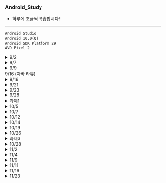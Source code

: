 ### Android_Study
- 하루에 조금씩 복습합시다!
<hr />

```
Android Studio
Android 10.0(Q)
Android SDK Platform 29
AVD Pixel 2
```


<details>
<summary>9/2</summary>

### 안드로이드 개요
- 애플리케이션 프레임워크를 통해서 제공되는 API를 사용함으로써 코드를 재사용하여 효율적이고 빠른 애플리케이션 개발 가능
- 모바일 기기에 최적화된 달빅 또는 아트런타임 제공
- 2D 그래픽 및 삼차원 그래픽을 최적화하여 표현
- 모바일용 데이터베이스인 SQLite를 제공
- 각종 오디오, 비디오 및 이미지 형식을 지원
- 모바일 기기에 내장된 각종 하드웨어(블루투스, 카메라, 나침반, WiFi 등) 지원
- 이클립스 IDE 또는 Andorid Stdudio를 통해서 강력하고 빠른 개발 환경 제공

### 안드로이드 특징
- 안드로이드의 핵심 커널(Kernel) : 리눅스로 구성
- 안드로이드 애플리케이션 개발 언어 : JAVA
- 안드로이드 SDK에서 많은 라이브러리를 포함하고 있어 개발 용이
- 오픈 소스 지향
- 지속적인 업그레이드 지원

- 안드로이드 구조
![안드로이드 구조](https://github.com/DongGeon0908/Android_Study/blob/master/pic/9_2(1).png) 

- 응용프로그램(Applications)
    + 안드로이드 스마트폰엣허 사용할 수 있는 일반적인 응용 프로그램
    + 웹 브라우저, 달력, 구글맵, 연락처, 게임 등 사용자 입장에서 가장 많이 사용
    + JAVA로 제작

- 응용 프로그램 프레임워크(Application Framework)
    + 안드로이드 API가 존재하는 곳
    + 안드로이드폰 하드웨어에 접근할 때 API를 통해서만 가능

- 안드로이드 런타임(Anrdroid Runtime)
    + JAVA 코어 라이브러리와 달빅 가상 머신 또는 아트 런타임으로 구성

- 라이브러리(Libraries)
    + 안드로이드에서 사용되는 여러 시스템 라이브러리는 시스템 접근 때문에 JAVA가 아닌 C로 작성
    + 성능이 뛰어나며 세밀한 조작 가능함

- 리눅스 커널(Linux Kernel)
    + 하드웨어의 운영과 관련된 저수준의 관리 기능
    + 메모리 관리, 디바이스 드라이버, 보안 등

![안드로이드 개발환경](https://github.com/DongGeon0908/Android_Study/blob/master/pic/9_2(2).png)
![안드로이드 개발환경](https://github.com/DongGeon0908/Android_Study/blob/master/pic/9_2(3).png)

</details>

<details>
<summary>9/7</summary>

- 안드로이드 개발 과정

![개발 과정](https://github.com/DongGeon0908/Android_Study/blob/master/pic/9_7(2).png)
<hr />

1. [Hello World](https://github.com/DongGeon0908/Android_Study/tree/master/HelloWorld)
![실행사진](https://github.com/DongGeon0908/Android_Study/blob/master/pic/9_7(1).png)
<hr />

2. [Button Base](https://github.com/DongGeon0908/Android_Study/tree/master/basebase)
![실행사진](https://github.com/DongGeon0908/Android_Study/blob/master/pic/9_7(3).png)
<hr />

</details>
<details>
<summary>9/9</summary>

- 안드로이드 어플리케이션 개발 완료

![개발 완료](https://github.com/DongGeon0908/Android_Study/blob/master/pic/9_9(1).png)
![개발 완료](https://github.com/DongGeon0908/Android_Study/blob/master/pic/9_9(2).png)
<hr />

1. [FourButton](https://github.com/DongGeon0908/Android_Study/tree/master/basebase)
![실행 사진](https://github.com/DongGeon0908/Android_Study/blob/master/pic/9_9(3).png)

- 버튼 1
    + `naver.com` 연결
- 버튼 2
    + `911` 전화
- 버튼 3
    + `갤러리` 열기
- 버튼 4
    + 종료
<hr />

### res 폴더
- 앱 개발에 사용되는 이미지, 레이아웃, 문자열 등이 들어가는 폴더
    + `drawable` : 이미지 파일 저장
    + `layout` : 액티비티(화면)을 구성하는 xm1 파일을 넣으면 됨
    + `values` : 문자열을 저장하는 string.xml 등이 들어 있음
    + `menu` : 메뉴 xml 파일이 저장되어 있음
 - `res(generated)`
    + `Android Studio 3.5` 부터 제공
    + 내부적으로 사용
<hr />

### manifests 폴더
- `AndroidManifest.xml` 파일이 들어 있음
- 앱의 여러 가지 정보를 담고 있음
<hr />

### Gradle Scripts 폴더
- `build.gradle (Module: app)` : 빌드 스크립트 핵심 파일
- `local.properties` : 컴파일되는 SDK의 경로가 들어 있음
- `gradle.properties` : JVM 관련 메모리가 설정되어 있음
<hr />
</details>

<summary>9/16 (자바 라뷰)</summary>

<details>
<summary>9/16</summary>

- View 클래스
![View](https://github.com/DongGeon0908/Android_Study/blob/master/pic/9_14(1).png)
![View](https://github.com/DongGeon0908/Android_Study/blob/master/pic/9_14(2).png)


- Button 클래스
![View](https://github.com/DongGeon0908/Android_Study/blob/master/pic/9_14(3).png)
![View](https://github.com/DongGeon0908/Android_Study/blob/master/pic/9_14(4).png)

- id 속성
    + 모든 위젯의 아이디를 나타냄
    + JAVA 코드에서 위젯에 접근할 떄 id 속성에 지정한 아이디 사용
    + id 속성은 위젯에 아이디를 새로 부여하는 개념이므로 `@+id/` 형싯으로 지정

- `match_parent`
    + 자신의 부모(대게는 레이아웃)에 폭이나 높이를 맞춤

- `wrap_content`
    + 자신의 폭이나 높이를 자신 안의 글자가 들어갈 정도로만 설정

- `background`
    + 위젯의 색상을 주로 #RRGGBB 값으로 지정

- `padding`
    + 위젯의 경계선으로부터 위젯 안의 요소가 떨어지도록 설정

- `layout_margin`
    + 위젯과 위젯 사이에 여유를 둘때 사용

- `visibility`
    + 위젯을 보일 것인지 여부를 결정
    + defualt는 `visible`
    + `invisible`과 `gone`은 보이지 않는 상태

- `enabled`
    + 위젯의 동작 여부
    + `true`와 `false`로 지정

- `clickable`
    + 클릭이나 터치가 가능하도록 함
    + `true`와 `false`로 지정

- `rotation`
    + 위젯을 회전시켜서 출력
    + 값은 각도로 지정

- 텍스트 뷰 속성
![View](https://github.com/DongGeon0908/Android_Study/blob/master/pic/9_14(5).png)
![View](https://github.com/DongGeon0908/Android_Study/blob/master/pic/9_14(6).png)

1. [간단한 실습](https://github.com/DongGeon0908/Android_Study/tree/master/Chapter4)
![실행 사진](https://github.com/DongGeon0908/Android_Study/blob/master/pic/9_14(7).png)

</details>
<details>
<summary>9/21</summary>

1. [간단한 계산기](https://github.com/DongGeon0908/Android_Study/tree/master/calculater)
![실행 사진](https://github.com/DongGeon0908/Android_Study/blob/master/pic/9_21(1).png)
<hr />

- 체크박스
    + 체크할 때마다 상태가 체크, 언체크로 변경
    + 여러 개의 체크박스가 있어도 서로 독립적으로 동작
![실행 사진](https://github.com/DongGeon0908/Android_Study/blob/master/pic/9_21(2).png)

- 스위치와 토글버튼
    + 체크박스와 모양만 다를뿐 용도는 거의 동일

- 라디오버튼
    + 여러 개 중 하나만 선택해야 하는 경우에 사용

- 라디오그룹
    + 라디오버튼만 여러 개 나열하면 클릭하는 것마다 모두 중복 선택이 되므로 라디오그룹과 함께 사용해야 함

- 이미지뷰(Image View)
    + 그림을 출력하는 위젯으로 그림이 필요하거나 화면을 화려하게 구성할 때 사용
    + 이미지뷰에 보여줄 그림 파일은 프로젝트의 `res - drawable`에 있어야 함
    + `@drawable/그림 id`
![실행 사진](https://github.com/DongGeon0908/Android_Study/blob/master/pic/9_21(3).png)
<hr />

2. [간단한 이미지 변환](https://github.com/DongGeon0908/Android_Study/tree/master/MyPet)
![실행 사진](https://github.com/DongGeon0908/Android_Study/blob/master/pic/9_21(4).png)

<hr />

</details>
<details>
<summary>9/23</summary>

- 레이아웃
    + ViewGroup 클래스로부터 상속받음
![실행 사진](https://github.com/DongGeon0908/Android_Study/blob/master/pic/9_23(1).png)    
![실행 사진](https://github.com/DongGeon0908/Android_Study/blob/master/pic/9_23(2).png)    
![실행 사진](https://github.com/DongGeon0908/Android_Study/blob/master/pic/9_23(3).png)    
![실행 사진](https://github.com/DongGeon0908/Android_Study/blob/master/pic/9_23(4).png)    

1. [실습파일](https://github.com/DongGeon0908/Android_Study/tree/master/layout)
- ![LinearLayout-vertical](https://github.com/DongGeon0908/Android_Study/blob/master/pic/9_23(5).png)

- ![LinearLayout-horizontal](https://github.com/DongGeon0908/Android_Study/blob/master/pic/9_23(6).png)

- ![LinearLayout-gravity](https://github.com/DongGeon0908/Android_Study/blob/master/pic/9_23(7).png)
    + `gravity` 속성은 레이아웃 안의 위젯을 어디에 배치할 것인지 결정

- ![layout-gravity](https://github.com/DongGeon0908/Android_Study/blob/master/pic/9_23(8).png)

- ![baselineAligned](https://github.com/DongGeon0908/Android_Study/blob/master/pic/9_23(9).png)

- 중복 리니어 레이아웃
    + 리니어레이아웃 안에 리니어레이아웃 생성하는 방식
- `layout_weight`  
    + 리니어레이아웃을 여러 개 사용할 경우 각 레이아웃의 크기를 지정할 때 사용
    + 주로 전체 화면에 대한 비율(%)로 지정

- ![LinearLayout](https://github.com/DongGeon0908/Android_Study/blob/master/pic/9_23(10).png)

- `LinearLayout - .xml파일로 설정`
```
<?xml version="1.0" encoding="utf-8"?>
<LinearLayout xmlns:android="http://schemas.android.com/apk/res/android"
    xmlns:app="http://schemas.android.com/apk/res-auto"
    xmlns:tools="http://schemas.android.com/tools"
    android:layout_width="match_parent"
    android:layout_height="match_parent"
    android:orientation="vertical"
    android:gravity="right"
    tools:context=".MainActivity">


    <LinearLayout
        android:layout_width="match_parent"
        android:layout_height="match_parent"
        android:layout_weight="1"
        android:orientation="horizontal">

        <LinearLayout
            android:layout_width="match_parent"
            android:layout_height="match_parent"
            android:layout_weight="1"
            android:background="#ff0000"
            android:orientation="vertical">
        </LinearLayout>


        <LinearLayout
            android:layout_width="match_parent"
            android:layout_height="match_parent"
            android:layout_weight="1"
            android:background="#00ff00"
            android:orientation="vertical">


        <LinearLayout
            android:layout_width="match_parent"
            android:layout_height="match_parent"
            android:layout_weight="1"
            android:background="#ffff00"
            android:orientation="vertical">
        </LinearLayout>

        <LinearLayout
            android:layout_width="match_parent"
            android:layout_height="match_parent"
            android:layout_weight="1"
            android:background="#000000"
            android:orientation="vertical">
        </LinearLayout>
        </LinearLayout>
        </LinearLayout>

        <LinearLayout
            android:layout_width="match_parent"
            android:layout_height="match_parent"
            android:layout_weight="1"
            android:background="#0000ff"
            android:orientation="vertical">
        </LinearLayout>
</LinearLayout>
```

- `.xml`파일 없이 JAVA파일로 Layout 구현
- ![LinearLayout](https://github.com/DongGeon0908/Android_Study/blob/master/pic/9_23(11).png)

```
package kr.ac.hs.layout;

import androidx.appcompat.app.AppCompatActivity;

import android.graphics.Color;
import android.os.Bundle;
import android.widget.LinearLayout;

public class MainActivity extends AppCompatActivity {

    @Override
    protected void onCreate(Bundle savedInstanceState) {
        super.onCreate(savedInstanceState);

        LinearLayout.LayoutParams params = new LinearLayout.LayoutParams(
                LinearLayout.LayoutParams.MATCH_PARENT, LinearLayout.LayoutParams.MATCH_PARENT);

        LinearLayout baseLayout = new LinearLayout(this);
        baseLayout.setOrientation(LinearLayout.VERTICAL);
        baseLayout.setBackgroundColor(Color.rgb(0,255,0));
        setContentView(baseLayout, params);
        
    }
}
```
<hr />
</details>
<details>
<summary>9/28</summary>

- 랠러티브레이아웃
1. [간단한 계산기](https://github.com/DongGeon0908/Android_Study/tree/master/layout2)
- ![랠러티브레이아웃](https://github.com/DongGeon0908/Android_Study/blob/master/pic/9_28(1).png)
- ![랠러티브레이아웃](https://github.com/DongGeon0908/Android_Study/blob/master/pic/9_28(2).png)
```
<?xml version="1.0" encoding="utf-8"?>
<RelativeLayout xmlns:android="http://schemas.android.com/apk/res/android"
    xmlns:app="http://schemas.android.com/apk/res-auto"
    xmlns:tools="http://schemas.android.com/tools"
    android:layout_width="match_parent"
    android:layout_height="match_parent"
    tools:context=".MainActivity">

    <Button
        android:layout_width="wrap_content"
        android:layout_height="wrap_content"
        android:layout_alignParentTop="true"
        android:layout_centerHorizontal="true"
        android:text="위" />

    <Button
        android:layout_width="wrap_content"
        android:layout_height="wrap_content"
        android:layout_alignParentLeft="true"
        android:layout_centerVertical="true"
        android:text="왼쪽" />

    <Button
        android:layout_width="wrap_content"
        android:layout_height="wrap_content"
        android:layout_alignParentRight="true"
        android:layout_centerVertical="true"
        android:text="오른쪽" />

    <Button
        android:layout_width="wrap_content"
        android:layout_height="wrap_content"
        android:layout_alignParentBottom="true"
        android:layout_centerHorizontal="true"
        android:text="아래" />

    <Button
        android:layout_width="wrap_content"
        android:layout_height="wrap_content"
        android:layout_centerInParent="true"
        android:text="중앙" />


</RelativeLayout>
```


- 상대 위치에 배정
- ![랠러티브레이아웃](https://github.com/DongGeon0908/Android_Study/blob/master/pic/9_28(3).png)
- ![랠러티브레이아웃](https://github.com/DongGeon0908/Android_Study/blob/master/pic/9_28(4).png)
```
<?xml version="1.0" encoding="utf-8"?>
<RelativeLayout xmlns:android="http://schemas.android.com/apk/res/android"
    xmlns:app="http://schemas.android.com/apk/res-auto"
    xmlns:tools="http://schemas.android.com/tools"
    android:layout_width="match_parent"
    android:layout_height="match_parent"
    tools:context=".MainActivity">

    <Button
        android:id="@+id/baseBtn"
        android:layout_width="150dp"
        android:layout_height="150dp"
        android:layout_centerInParent="true"
        android:layout_centerVertical="true"
        android:text="기준위젯" />

    <Button
        android:layout_width="wrap_content"
        android:layout_height="wrap_content"
        android:layout_alignBaseline="@+id/baseBtn"
        android:layout_toLeftOf="@+id/baseBtn"
        android:text="2번" />

    <Button
        android:layout_width="wrap_content"
        android:layout_height="wrap_content"
        android:layout_above="@+id/baseBtn"
        android:text="3번" />


</RelativeLayout>
```
<hr />

- ![랠러티브레이아웃](https://github.com/DongGeon0908/Android_Study/blob/master/pic/9_28(5).png)
```
<?xml version="1.0" encoding="utf-8"?>
<RelativeLayout xmlns:android="http://schemas.android.com/apk/res/android"
    xmlns:app="http://schemas.android.com/apk/res-auto"
    xmlns:tools="http://schemas.android.com/tools"
    android:layout_width="match_parent"
    android:layout_height="match_parent"
    tools:context=".MainActivity">

    <TextView
        android:id="@+id/textView1"
        android:layout_width="wrap_content"
        android:layout_height="wrap_content"
        android:layout_alignParentLeft="true"
        android:text="전화번호"
        android:textSize="25sp" />

    <EditText
        android:id="@+id/editText1"
        android:layout_width="match_parent"
        android:layout_height="wrap_content"
        android:layout_toRightOf="@+id/textView1"
        android:hint="000-0000-0000" />

    <Button
        android:id="@+id/btnCancel"
        android:layout_width="wrap_content"
        android:layout_height="wrap_content"
        android:layout_alignParentRight="true"
        android:layout_below="@+id/editText1"
        android:text="취소" />

    <Button
        android:id="@+id/btnOK"
        android:layout_width="wrap_content"
        android:layout_height="wrap_content"
        android:layout_alignBaseline="@+id/btnCancel"
        android:layout_toLeftOf="@+id/btnCancel"
        android:text="입력" />


</RelativeLayout>
```
<hr />

- 테이블레이아웃
![테이블레이아웃](https://github.com/DongGeon0908/Android_Study/blob/master/pic/9_28(6).png)
![테이블레이아웃](https://github.com/DongGeon0908/Android_Study/blob/master/pic/9_28(7).png)
[테이블레이아웃](https://github.com/DongGeon0908/Android_Study/blob/master/pic/9_28(8).png)
```
<?xml version="1.0" encoding="utf-8"?>
<TableLayout xmlns:android="http://schemas.android.com/apk/res/android"
    xmlns:app="http://schemas.android.com/apk/res-auto"
    xmlns:tools="http://schemas.android.com/tools"
    android:layout_width="match_parent"
    android:layout_height="match_parent"
    tools:context=".MainActivity">

    <TableRow>
        <Button
            android:layout_width="60dp"
            android:text="1"
            />
        <Button
            android:layout_width="60dp"
            android:text="2"
            />
        <Button
            android:layout_width="60dp"
            android:text="3"
            />
        <Button
            android:layout_width="60dp"
            android:text="4"
            />
        <Button
            android:layout_width="60dp"
            android:text="5"
            />

    </TableRow>


</TableLayout>
```
<hr />

- 그리드 레이아웃
![그리드레이아웃](https://github.com/DongGeon0908/Android_Study/blob/master/pic/9_28(9).png)
![그리드레이아웃](https://github.com/DongGeon0908/Android_Study/blob/master/pic/9_28(10).png)

- 프레임 레이아웃
![프레임레이아웃](https://github.com/DongGeon0908/Android_Study/blob/master/pic/9_28(11).png)

1. [계산기 예제](https://github.com/DongGeon0908/Android_Study/tree/master/calc)
![실행화면](https://github.com/DongGeon0908/Android_Study/blob/master/pic/9_28(12).png)

</details>
<details>
<summary>과제1</summary>

[이미지 변환](https://github.com/DongGeon0908/Android_Study/tree/master/project1)
![실행화면](https://github.com/DongGeon0908/Android_Study/blob/master/pic/project(1).png)

</details>
<details>
<summary>10/5</summary>

- 프로젝트 파일 구조
    + `manifests, java, res, Gradle Scripts`의 주요 모듈로 구성
    + 각 모듈의 파일들은 프로젝트를 만들 때 액티비티 유형에 따라 일부 다름
![실행화면](https://github.com/DongGeon0908/Android_Study/blob/master/pic/10_5(1).png)
![실행화면](https://github.com/DongGeon0908/Android_Study/blob/master/pic/10_5(2).png)
![실행화면](https://github.com/DongGeon0908/Android_Study/blob/master/pic/10_5(3).png)
<hr />

- 프로젝트 파일 간 연관성과 앱의 실행 원리
![실행화면](https://github.com/DongGeon0908/Android_Study/blob/master/pic/10_5(4).png)
![실행화면](https://github.com/DongGeon0908/Android_Study/blob/master/pic/10_5(5).png)
![실행화면](https://github.com/DongGeon0908/Android_Study/blob/master/pic/10_5(6).png)
![실행화면](https://github.com/DongGeon0908/Android_Study/blob/master/pic/10_5(7).png)
![실행화면](https://github.com/DongGeon0908/Android_Study/blob/master/pic/10_5(8).png)
<hr />

- 애플리케이션의 기초 개념
![실행화면](https://github.com/DongGeon0908/Android_Study/blob/master/pic/10_5(9).png)

- 애플리케이션은 컴포넌트로 이뤄짐
    + 액티비티(activity)
        * 사용자 인터페이스 화면을 가지는 하나의 작업
        * 액티비티들이 모여서 애플리케이션이 됨
    + 서비스(service)
        * 백그라운드에서 실행되는 컴포넌트로서 오랫동안 실행되는 작업이나 원격 프로세스를 위한 작업
    + 방송 수신자(broadcast resceiver)
        * 방송을 받고 반응하는 컴포넌트
    + 컨텐트 제공자(content provider)
        * 데이터를 관리하고 다른 애플리케이션에게 제공하는 컴포넌트

- 안드로이드에서는 다른 컴포넌트의 데이터를 사용할 수 있음

- 인텐트
    + 애플리케이션의 의도를 적어서 안드로이드에 전달하면 안드로이드가 가장 적절한 컴포넌트를 찾아서 활성화하고 실행

![실행화면](https://github.com/DongGeon0908/Android_Study/blob/master/pic/10_5(10).png)

- 안드로이드 애플리케이션의 실행 시작
    + 액티비티별로 실행
    + onCreate() 메소드가 가장 먼저 실행
![실행화면](https://github.com/DongGeon0908/Android_Study/blob/master/pic/10_5(11).png)

- 코드와 리소르를 분리하는 이유
    + 안드로이드가 탑재된 장치들이 다양해지면서 언어나 화면 크기에 따라서, 리소르를 다르게 하는것이 필요

</details>
<details>
<summary>10/7</summary>

- 컨스트레인트 레이아웃
![실행화면](https://github.com/DongGeon0908/Android_Study/blob/master/pic/10_7(1).png)
![실행화면](https://github.com/DongGeon0908/Android_Study/blob/master/pic/10_7(2).png)
![실행화면](https://github.com/DongGeon0908/Android_Study/blob/master/pic/10_7(3).png)
![실행화면](https://github.com/DongGeon0908/Android_Study/blob/master/pic/10_7(4).png)
![실행화면](https://github.com/DongGeon0908/Android_Study/blob/master/pic/10_7(5).png)
![실행화면](https://github.com/DongGeon0908/Android_Study/blob/master/pic/10_7(6).png)

- 입력 위젯
    + 사용자의 입력을 받을 수 있는 위젯
    + 안드로이드에서 다양한 입력 위젯 제공

- 이벤트 처리
    + `onClick'을 통해 이벤트 처리 가능
    + `public'만 가능
    + `View`를 메소드의 인수로 사용
![실행화면](https://github.com/DongGeon0908/Android_Study/blob/master/pic/10_7(7).png)
![실행화면](https://github.com/DongGeon0908/Android_Study/blob/master/pic/10_7(8).png)

- 폴링과 이벤트 구동 방식
    + 안드로이드는 이벤트 구동 방식 지원

- 안드로이드에서의 이벤트 처리 방법
    + XML 파일에 이벤트 처리 메소드를 등록
    + 이벤트 처리 객체를 생성하여 컴포넌트 등록
    + 뷰 클래스의 이벤트 처리 메서드를 재정의

- 이벤트 리스너
    + 리벤트를 처리하는 객체를 생성하여 위젯에 등록
    + 이벤트를 처리하는 객체를 이벤트를 처리하는 메소를 가지고 있어야 함
    + 이벤트를 처리하는 메소드들이 정의된 인터페이스를 의미
![실행화면](https://github.com/DongGeon0908/Android_Study/blob/master/pic/10_7(9).png)
![실행화면](https://github.com/DongGeon0908/Android_Study/blob/master/pic/10_7(10).png)

- 무명 클래스
    + 클래스 몸체는 정의되지만 이름이 없는 클래스
    + 클래스를 정의하면서 동시에 객체를 생성
![실행화면](https://github.com/DongGeon0908/Android_Study/blob/master/pic/10_7(11).png)

- 리스너 객체를 생성하는 방법
    + 내부 클래스
        * 리스너 클래스를 내부 클래스로 정의
        * 내부 클래스는 클래스 안에 정의
        * 자신이 속해있는 클래스의 멤버들에 자유롭게 접근 가능
        ![실행화면](https://github.com/DongGeon0908/Android_Study/blob/master/pic/10_7(12).png)
    ![실행화면](https://github.com/DongGeon0908/Android_Study/blob/master/pic/10_7(14).png)
    + 무명 클래스
        * 한번만 사용되는 클래스인 경우, 이름을 붙일 필요 없이 무명 클래스로 정의
        * 코드의 양을 줄일 수 있지만, 표기법이 난해함
    ![실행화면](https://github.com/DongGeon0908/Android_Study/blob/master/pic/10_7(15).png)
    + 액티비티 클래스
        * OnClickListener 인터페이스를 액태비티 클래스에 구현
        * 어떤 클래스에도 인터페이스는 구현할 수 있음
    ![실행화면](https://github.com/DongGeon0908/Android_Study/blob/master/pic/10_7(16).png)

</details>
<details>
<summary>10/12</summary>

- 기본 위젯
    + `TextView, Button, EdiitText`
    + `CompoundButton, CheckBox`
    + `RadioButton, Switch, ToggleButton`
    + `ImageView, ImageGroup`
<hr />

- 고급 위젯
    + API 사용해 앱 기능을 빠르게 개발/추가

- 날짜/시간 관련 위젯
![실행화면](https://github.com/DongGeon0908/Android_Study/blob/master/pic/10_12(1).png)


- 아날로그 시계
```
public class AnalogClock extends View

java.lang.Object > android.view.View > android widget AnalogClock
```

- 디지털 시계
```
public class DigitalClock extends TextView
```


![실행화면](https://github.com/DongGeon0908/Android_Study/blob/master/pic/10_12(2).png)
![실행화면](https://github.com/DongGeon0908/Android_Study/blob/master/pic/10_12(3).png)
![실행화면](https://github.com/DongGeon0908/Android_Study/blob/master/pic/10_12(4).png)
![실행화면](https://github.com/DongGeon0908/Android_Study/blob/master/pic/10_12(5).png)
![실행화면](https://github.com/DongGeon0908/Android_Study/blob/master/pic/10_12(6).png)
![실행화면](https://github.com/DongGeon0908/Android_Study/blob/master/pic/10_12(7).png)
![실행화면](https://github.com/DongGeon0908/Android_Study/blob/master/pic/10_12(8).png)
![실행화면](https://github.com/DongGeon0908/Android_Study/blob/master/pic/10_12(9).png)
![실행화면](https://github.com/DongGeon0908/Android_Study/blob/master/pic/10_12(10).png)


- 시계 및 달력 예제
[Button Base](https://github.com/DongGeon0908/Android_Study/tree/master/widgetTime)
![실행화면](https://github.com/DongGeon0908/Android_Study/blob/master/pic/10_12(11).png)

</details>
<details>
<summary>10/14</summary>

- 고급 위젯
- 뷰 컨테이너
![실행화면](https://github.com/DongGeon0908/Android_Study/blob/master/pic/10_14(1).png)
- 자동완성텍스트뷰 -> 하나의 단어만 입력 가능
- 멀티자동완성텍스트뷰 -> 다수의 단어 입력 가능
![실행화면](https://github.com/DongGeon0908/Android_Study/blob/master/pic/10_14(2).png)

[자동완성](https://github.com/DongGeon0908/Android_Study/tree/master/MyApplication4)
![실행화면](https://github.com/DongGeon0908/Android_Study/blob/master/pic/10_14(3).png)

![실행화면](https://github.com/DongGeon0908/Android_Study/blob/master/pic/10_14(4).png)
![실행화면](https://github.com/DongGeon0908/Android_Study/blob/master/pic/10_14(5).png)

![실행화면](https://github.com/DongGeon0908/Android_Study/blob/master/pic/10_14(6).png)
![실행화면](https://github.com/DongGeon0908/Android_Study/blob/master/pic/10_14(7).png)
![실행화면](https://github.com/DongGeon0908/Android_Study/blob/master/pic/10_14(8).png)

![실행화면](https://github.com/DongGeon0908/Android_Study/blob/master/pic/10_14(9).png)
![실행화면](https://github.com/DongGeon0908/Android_Study/blob/master/pic/10_14(10).png)
![실행화면](https://github.com/DongGeon0908/Android_Study/blob/master/pic/10_14(11).png)

![실행화면](https://github.com/DongGeon0908/Android_Study/blob/master/pic/10_14(12).png)
![실행화면](https://github.com/DongGeon0908/Android_Study/blob/master/pic/10_14(13).png)
![실행화면](https://github.com/DongGeon0908/Android_Study/blob/master/pic/10_14(14).png)
![실행화면](https://github.com/DongGeon0908/Android_Study/blob/master/pic/10_14(15).png)

![실행화면](https://github.com/DongGeon0908/Android_Study/blob/master/pic/10_14(16).png)
![실행화면](https://github.com/DongGeon0908/Android_Study/blob/master/pic/10_14(17).png)

[텝호스트](https://github.com/DongGeon0908/Android_Study/tree/master/TabHostEx)
![실행화면](https://github.com/DongGeon0908/Android_Study/blob/master/pic/10_14(18).png)
![실행화면](https://github.com/DongGeon0908/Android_Study/blob/master/pic/10_14(19).png)
![실행화면](https://github.com/DongGeon0908/Android_Study/blob/master/pic/10_14(20).png)

![실행화면](https://github.com/DongGeon0908/Android_Study/blob/master/pic/10_14(21).png)
![실행화면](https://github.com/DongGeon0908/Android_Study/blob/master/pic/10_14(22).png)
![실행화면](https://github.com/DongGeon0908/Android_Study/blob/master/pic/10_14(23).png)

[액션바](https://github.com/DongGeon0908/Android_Study/blob/master/pic/10_14(24).png)
[텝호스트](https://github.com/DongGeon0908/Android_Study/tree/master/ActionBarEx)
![실행화면](https://github.com/DongGeon0908/Android_Study/blob/master/pic/10_14(25).png)

![실행화면](https://github.com/DongGeon0908/Android_Study/blob/master/pic/10_14(26).png)
![실행화면](https://github.com/DongGeon0908/Android_Study/blob/master/pic/10_14(27).png)
![실행화면](https://github.com/DongGeon0908/Android_Study/blob/master/pic/10_14(28).png)

</details>
<details>
<summary>10/19</summary>

![실행화면](https://github.com/DongGeon0908/Android_Study/blob/master/pic/10_19(1).png)
![실행화면](https://github.com/DongGeon0908/Android_Study/blob/master/pic/10_19(2).png)
![실행화면](https://github.com/DongGeon0908/Android_Study/blob/master/pic/10_19(3).png)
![실행화면](https://github.com/DongGeon0908/Android_Study/blob/master/pic/10_19(4).png)


[텝호스트](https://github.com/DongGeon0908/Android_Study/tree/master/ex3)
![실행화면](https://github.com/DongGeon0908/Android_Study/blob/master/pic/10_19(5).png)
![실행화면](https://github.com/DongGeon0908/Android_Study/blob/master/pic/10_19(6).png)

</details>
<details>
<summary>10/26</summary>

- JAVA 코드만 이용한 옵션 메뉴
![실행화면](https://github.com/DongGeon0908/Android_Study/blob/master/pic/10_26(1).png)

[텝호스트](https://github.com/DongGeon0908/Android_Study/tree/master/MyApplication1026)
[JAVA코드로 옵션](https://github.com/DongGeon0908/Android_Study/blob/master/pic/10_26(2).png)

![실행화면](https://github.com/DongGeon0908/Android_Study/blob/master/pic/10_26(3).png)
![실행화면](https://github.com/DongGeon0908/Android_Study/blob/master/pic/10_26(4).png)
![실행화면](https://github.com/DongGeon0908/Android_Study/blob/master/pic/10_26(5).png)
![실행화면](https://github.com/DongGeon0908/Android_Study/blob/master/pic/10_26(6).png)

- 컨텍스트 메뉴
![실행화면](https://github.com/DongGeon0908/Android_Study/blob/master/pic/10_26(7).png)
![실행화면](https://github.com/DongGeon0908/Android_Study/blob/master/pic/10_26(8).png)

- 실습예제
![실행화면](https://github.com/DongGeon0908/Android_Study/blob/master/pic/10_26(9).png)

- 토스트
![실행화면](https://github.com/DongGeon0908/Android_Study/blob/master/pic/10_26(10).png)
![실행화면](https://github.com/DongGeon0908/Android_Study/blob/master/pic/10_26(11).png)

- 토스트 예제
![실행화면](https://github.com/DongGeon0908/Android_Study/blob/master/pic/10_26(12).png)
![실행화면](https://github.com/DongGeon0908/Android_Study/blob/master/pic/10_26(13).png)

- 대화 상자
![실행화면](https://github.com/DongGeon0908/Android_Study/blob/master/pic/10_26(14).png)
![실행화면](https://github.com/DongGeon0908/Android_Study/blob/master/pic/10_26(15).png)
![실행화면](https://github.com/DongGeon0908/Android_Study/blob/master/pic/10_26(16).png)
![실행화면](https://github.com/DongGeon0908/Android_Study/blob/master/pic/10_26(17).png)
![실행화면](https://github.com/DongGeon0908/Android_Study/blob/master/pic/10_26(18).png)
![실행화면](https://github.com/DongGeon0908/Android_Study/blob/master/pic/10_26(19).png)

</details>
<details>
<summary>과제3</summary>

![과제3](https://github.com/DongGeon0908/Android_Study/blob/master/pic/project(3).png)
[과제3](https://github.com/DongGeon0908/Android_Study/tree/master/project3)

</details>
<details>
<summary>10/28</summary>

### 파일 처리

- `내장 메모리를 이용`
![실행화면](https://github.com/DongGeon0908/Android_Study/blob/master/pic/10_28(1).png)
![실행화면](https://github.com/DongGeon0908/Android_Study/blob/master/pic/10_28(2).png)
![실행화면](https://github.com/DongGeon0908/Android_Study/blob/master/pic/10_28(4).png)
![실행화면](https://github.com/DongGeon0908/Android_Study/blob/master/pic/10_28(5).png)

[내장메모리파일처리](https://github.com/DongGeon0908/Android_Study/tree/master/10281)
![실행화면](https://github.com/DongGeon0908/Android_Study/blob/master/pic/10_28(3).png)


[일기장](https://github.com/DongGeon0908/Android_Study/tree/master/Project8_1)
![실행화면](https://github.com/DongGeon0908/Android_Study/blob/master/pic/10_28(6).png)


- `res` 폴더를 이용
![실행화면](https://github.com/DongGeon0908/Android_Study/blob/master/pic/10_28(7).png)
![실행화면](https://github.com/DongGeon0908/Android_Study/blob/master/pic/10_28(8).png)
![실행화면](https://github.com/DongGeon0908/Android_Study/blob/master/pic/10_28(9).png)

- `sd` 카드를 이용
![실행화면](https://github.com/DongGeon0908/Android_Study/blob/master/pic/10_28(10).png)
![실행화면](https://github.com/DongGeon0908/Android_Study/blob/master/pic/10_28(11).png)
![실행화면](https://github.com/DongGeon0908/Android_Study/blob/master/pic/10_28(12).png)
![실행화면](https://github.com/DongGeon0908/Android_Study/blob/master/pic/10_28(13).png)
![실행화면](https://github.com/DongGeon0908/Android_Study/blob/master/pic/10_28(14).png)
![실행화면](https://github.com/DongGeon0908/Android_Study/blob/master/pic/10_28(15).png)
![실행화면](https://github.com/DongGeon0908/Android_Study/blob/master/pic/10_28(16).png)
![실행화면](https://github.com/DongGeon0908/Android_Study/blob/master/pic/10_28(17).png)

- 특정 폴더의 하위 폴더 및 파일 목록
![실행화면](https://github.com/DongGeon0908/Android_Study/blob/master/pic/10_28(18).png)
![실행화면](https://github.com/DongGeon0908/Android_Study/blob/master/pic/10_28(19).png)

</details>
<details>
<summary>11/2</summary>

- 특정 폴더의 하위 폴더 및 파일 목록
![실행화면](https://github.com/DongGeon0908/Android_Study/blob/master/pic/11_2(1).png)

- 그래픽과 이미지

- 캔버스와 페인트 기본
![실행화면](https://github.com/DongGeon0908/Android_Study/blob/master/pic/11_2(2).png)
![실행화면](https://github.com/DongGeon0908/Android_Study/blob/master/pic/11_2(3).png)
![실행화면](https://github.com/DongGeon0908/Android_Study/blob/master/pic/11_2(4).png)
![실행화면](https://github.com/DongGeon0908/Android_Study/blob/master/pic/11_2(5).png)
![실행화면](https://github.com/DongGeon0908/Android_Study/blob/master/pic/11_2(6).png)
![실행화면](https://github.com/DongGeon0908/Android_Study/blob/master/pic/11_2(7).png)
png)

- 그래픽_터치 이벤트
![실행화면](https://github.com/DongGeon0908/Android_Study/blob/master/pic/11_2(8).png)
![실행화면](https://github.com/DongGeon0908/Android_Study/blob/master/pic/11_2(9).png)
![실행화면](https://github.com/DongGeon0908/Android_Study/blob/master/pic/11_2(10).png)
![실행화면](https://github.com/DongGeon0908/Android_Study/blob/master/pic/11_2(11).png)
![실행화면](https://github.com/DongGeon0908/Android_Study/blob/master/pic/11_2(12).png)
![실행화면](https://github.com/DongGeon0908/Android_Study/blob/master/pic/11_2(13).png)

- 이미지_비트맵
![실행화면](https://github.com/DongGeon0908/Android_Study/blob/master/pic/11_2(14).png)
![실행화면](https://github.com/DongGeon0908/Android_Study/blob/master/pic/11_2(15).png)
![실행화면](https://github.com/DongGeon0908/Android_Study/blob/master/pic/11_2(16).png)

- 이미지의 기하학적 변형
![실행화면](https://github.com/DongGeon0908/Android_Study/blob/master/pic/11_2(17).png)
![실행화면](https://github.com/DongGeon0908/Android_Study/blob/master/pic/11_2(18).png)

- 이미지의 블러링
![실행화면](https://github.com/DongGeon0908/Android_Study/blob/master/pic/11_2(19).png)
![실행화면](https://github.com/DongGeon0908/Android_Study/blob/master/pic/11_2(20).png)

- 이미지의 엠보싱
![실행화면](https://github.com/DongGeon0908/Android_Study/blob/master/pic/11_2(21).png)
![실행화면](https://github.com/DongGeon0908/Android_Study/blob/master/pic/11_2(22).png)

- 이미지의 컬러
![실행화면](https://github.com/DongGeon0908/Android_Study/blob/master/pic/11_2(23).png)
![실행화면](https://github.com/DongGeon0908/Android_Study/blob/master/pic/11_2(24).png)

</details>
<details>
<summary>11/4</summary>

[그래픽 실습](https://github.com/DongGeon0908/Android_Study/tree/master/1141)
![실행화면](https://github.com/DongGeon0908/Android_Study/blob/master/pic/11_4(1).png)

[그래픽 실습](https://github.com/DongGeon0908/Android_Study/tree/master/1142)
![실행화면](https://github.com/DongGeon0908/Android_Study/blob/master/pic/11_4(2).png)

[간단한 그림판](https://github.com/DongGeon0908/Android_Study/tree/master/1143)
![실행화면](https://github.com/DongGeon0908/Android_Study/blob/master/pic/11_4(3).png)

[간단한 포토샵](https://github.com/DongGeon0908/Android_Study/tree/master/Project9_2)
![실행화면](https://github.com/DongGeon0908/Android_Study/blob/master/pic/11_4(4).png)

</details>
<details>
<summary>11/9</summary>

- 액티비티의 개념
- 인텐트의 개념
- 액티비티 생명주기

![교재](https://github.com/DongGeon0908/Android_Study/blob/master/pic/11_9(1).png)

- 액티비티는 화면에 보임
- 서비스는 화면에 보이지 않을 수 있음

![교재](https://github.com/DongGeon0908/Android_Study/blob/master/pic/11_9(2).png)

![교재](https://github.com/DongGeon0908/Android_Study/blob/master/pic/11_9(3).png)
<hr />

- 하나의 APP이 여러개의 액티비트로 구성됨

- 실습

![교재](https://github.com/DongGeon0908/Android_Study/blob/master/pic/11_9(4).png)

![교재](https://github.com/DongGeon0908/Android_Study/blob/master/pic/11_9(5).png)

![교재](https://github.com/DongGeon0908/Android_Study/blob/master/pic/11_9(6).png)

![교재](https://github.com/DongGeon0908/Android_Study/blob/master/pic/11_9(7).png)

![교재](https://github.com/DongGeon0908/Android_Study/blob/master/pic/11_9(8).png)

![교재](https://github.com/DongGeon0908/Android_Study/blob/master/pic/11_9(9).png)

![교재](https://github.com/DongGeon0908/Android_Study/blob/master/pic/11_9(10).png)

![교재](https://github.com/DongGeon0908/Android_Study/blob/master/pic/11_9(11).png)

![교재](https://github.com/DongGeon0908/Android_Study/blob/master/pic/11_9(12).png)
<hr />

- 액티비티 3개 만들기

![교재](https://github.com/DongGeon0908/Android_Study/blob/master/pic/11_9(13).png)

![교재](https://github.com/DongGeon0908/Android_Study/blob/master/pic/11_9(14).png)

![교재](https://github.com/DongGeon0908/Android_Study/blob/master/pic/11_9(15).png)

![교재](https://github.com/DongGeon0908/Android_Study/blob/master/pic/11_9(16).png)

![교재](https://github.com/DongGeon0908/Android_Study/blob/master/pic/11_9(17).png)
<hr />

- 인텐트

![교재](https://github.com/DongGeon0908/Android_Study/blob/master/pic/11_9(18).png)

![교재](https://github.com/DongGeon0908/Android_Study/blob/master/pic/11_9(19).png)

![교재](https://github.com/DongGeon0908/Android_Study/blob/master/pic/11_9(20).png)

![교재](https://github.com/DongGeon0908/Android_Study/blob/master/pic/11_9(21).png)
<hr />

- 명화 선호도 투표 앱
![교재](https://github.com/DongGeon0908/Android_Study/blob/master/pic/11_9(22).png)

![교재](https://github.com/DongGeon0908/Android_Study/blob/master/pic/11_9(23).png)

![교재](https://github.com/DongGeon0908/Android_Study/blob/master/pic/11_9(24).png)

![교재](https://github.com/DongGeon0908/Android_Study/blob/master/pic/11_9(25).png)

![교재](https://github.com/DongGeon0908/Android_Study/blob/master/pic/11_9(26).png)

![교재](https://github.com/DongGeon0908/Android_Study/blob/master/pic/11_9(27).png)

![교재](https://github.com/DongGeon0908/Android_Study/blob/master/pic/11_9(28).png)

![교재](https://github.com/DongGeon0908/Android_Study/blob/master/pic/11_9(29).png)

![교재](https://github.com/DongGeon0908/Android_Study/blob/master/pic/11_9(30).png)

![교재](https://github.com/DongGeon0908/Android_Study/blob/master/pic/11_9(31).png)

![교재](https://github.com/DongGeon0908/Android_Study/blob/master/pic/11_9(32).png)

![교재](https://github.com/DongGeon0908/Android_Study/blob/master/pic/11_9(33).png)

![교재](https://github.com/DongGeon0908/Android_Study/blob/master/pic/11_9(34).png)
<hr />

- 양방향 액티비티

![교재](https://github.com/DongGeon0908/Android_Study/blob/master/pic/11_9(35).png)

![교재](https://github.com/DongGeon0908/Android_Study/blob/master/pic/11_9(36).png)

![교재](https://github.com/DongGeon0908/Android_Study/blob/master/pic/11_9(37).png)

![교재](https://github.com/DongGeon0908/Android_Study/blob/master/pic/11_9(38).png)

![교재](https://github.com/DongGeon0908/Android_Study/blob/master/pic/11_9(39).png)

![교재](https://github.com/DongGeon0908/Android_Study/blob/master/pic/11_9(40).png)
<hr />

- 암시적 인텐트

![교재](https://github.com/DongGeon0908/Android_Study/blob/master/pic/11_9(41).png)

![교재](https://github.com/DongGeon0908/Android_Study/blob/master/pic/11_9(42).png)

![교재](https://github.com/DongGeon0908/Android_Study/blob/master/pic/11_9(43).png)

![교재](https://github.com/DongGeon0908/Android_Study/blob/master/pic/11_9(44).png)

![교재](https://github.com/DongGeon0908/Android_Study/blob/master/pic/11_9(45).png)

![교재](https://github.com/DongGeon0908/Android_Study/blob/master/pic/11_9(46).png)
<hr />

- 액티비티 생명주기
![교재](https://github.com/DongGeon0908/Android_Study/blob/master/pic/11_9(47).png)

![교재](https://github.com/DongGeon0908/Android_Study/blob/master/pic/11_9(48).png)

![교재](https://github.com/DongGeon0908/Android_Study/blob/master/pic/11_9(49).png)

</details>
<details>
<summary>11/11</summary>

[두개의 액티비티 사용](https://github.com/DongGeon0908/Android_Study/tree/master/Project10_1)
![교재](https://github.com/DongGeon0908/Android_Study/blob/master/pic/11_11(1).png)
- app > manifests > AndroidMainfest.xml 에 새로운 액티비티 추가해야함

[명화 선호도 투표 App](https://github.com/DongGeon0908/Android_Study/tree/master/Project10_2)
![교재](https://github.com/DongGeon0908/Android_Study/blob/master/pic/11_11(2).png)

[액티비티 생명주기 확인](https://github.com/DongGeon0908/Android_Study/tree/master/Project10_3)
![교재](https://github.com/DongGeon0908/Android_Study/blob/master/pic/11_11(3).png)
- `  android.util.Log.i()`를 통해 APP에 대한 생명주기 확인 가능

</details>
<details>
<summary>11/16</summary>

- 어댑터뷰
    + 리스트뷰와 그리드뷰 
    + 갤러리와 스피너 

![교재](https://github.com/DongGeon0908/Android_Study/blob/master/pic/11_16(1).png)
![교재](https://github.com/DongGeon0908/Android_Study/blob/master/pic/11_16(2).png)
![교재](https://github.com/DongGeon0908/Android_Study/blob/master/pic/11_16(3).png)
![교재](https://github.com/DongGeon0908/Android_Study/blob/master/pic/11_16(4).png)
![교재](https://github.com/DongGeon0908/Android_Study/blob/master/pic/11_16(5).png)
![교재](https://github.com/DongGeon0908/Android_Study/blob/master/pic/11_16(6).png)
![교재](https://github.com/DongGeon0908/Android_Study/blob/master/pic/11_16(7).png)
![교재](https://github.com/DongGeon0908/Android_Study/blob/master/pic/11_16(8).png)
![교재](https://github.com/DongGeon0908/Android_Study/blob/master/pic/11_16(9).png)

[그리드뷰 영화 포스터](https://github.com/DongGeon0908/Android_Study/tree/master/Project11_1)
![교재](https://github.com/DongGeon0908/Android_Study/blob/master/pic/11_16(10).png)

![교재](https://github.com/DongGeon0908/Android_Study/blob/master/pic/11_16(11).png)
![교재](https://github.com/DongGeon0908/Android_Study/blob/master/pic/11_16(12).png)
![교재](https://github.com/DongGeon0908/Android_Study/blob/master/pic/11_16(13).png)

![교재](https://github.com/DongGeon0908/Android_Study/blob/master/pic/11_16(14).png)
![교재](https://github.com/DongGeon0908/Android_Study/blob/master/pic/11_16(15).png)

![교재](https://github.com/DongGeon0908/Android_Study/blob/master/pic/11_16(16).png)

[갤러리 영화 포스터](https://github.com/DongGeon0908/Android_Study/tree/master/Project11_2)
![교재](https://github.com/DongGeon0908/Android_Study/blob/master/pic/11_16(17).png)

![교재](https://github.com/DongGeon0908/Android_Study/blob/master/pic/11_16(18).png)
![교재](https://github.com/DongGeon0908/Android_Study/blob/master/pic/11_16(19).png)
![교재](https://github.com/DongGeon0908/Android_Study/blob/master/pic/11_16(20).png)

</details>
<details>
<summary>11/23</summary>

- 멀티미디어와 구글 지도
    + 오디오
    + 스레드
    + 구글지도

- 오디오
![교재](https://github.com/DongGeon0908/Android_Study/blob/master/pic/11_23(1).png)
![교재](https://github.com/DongGeon0908/Android_Study/blob/master/pic/11_23(2).png)
![교재](https://github.com/DongGeon0908/Android_Study/blob/master/pic/11_23(3).png)

- 중요
![교재](https://github.com/DongGeon0908/Android_Study/blob/master/pic/11_23(4).png)

![교재](https://github.com/DongGeon0908/Android_Study/blob/master/pic/11_23(5).png)

![교재](https://github.com/DongGeon0908/Android_Study/blob/master/pic/11_23(6).png)
![교재](https://github.com/DongGeon0908/Android_Study/blob/master/pic/11_23(7).png)
![교재](https://github.com/DongGeon0908/Android_Study/blob/master/pic/11_23(8).png)

![교재](https://github.com/DongGeon0908/Android_Study/blob/master/pic/11_23(9).png)
![교재](https://github.com/DongGeon0908/Android_Study/blob/master/pic/11_23(10).png)
![교재](https://github.com/DongGeon0908/Android_Study/blob/master/pic/11_23(11).png)
![교재](https://github.com/DongGeon0908/Android_Study/blob/master/pic/11_23(12).png)
![교재](https://github.com/DongGeon0908/Android_Study/blob/master/pic/11_23(13).png)
![교재](https://github.com/DongGeon0908/Android_Study/blob/master/pic/11_23(14).png)

- 스레드
![교재](https://github.com/DongGeon0908/Android_Study/blob/master/pic/11_23(15).png)
![교재](https://github.com/DongGeon0908/Android_Study/blob/master/pic/11_23(16).png)
![교재](https://github.com/DongGeon0908/Android_Study/blob/master/pic/11_23(17).png)
![교재](https://github.com/DongGeon0908/Android_Study/blob/master/pic/11_23(18).png)
![교재](https://github.com/DongGeon0908/Android_Study/blob/master/pic/11_23(19).png)
![교재](https://github.com/DongGeon0908/Android_Study/blob/master/pic/11_23(20).png)
![교재](https://github.com/DongGeon0908/Android_Study/blob/master/pic/11_23(21).png)
![교재](https://github.com/DongGeon0908/Android_Study/blob/master/pic/11_23(22).png)
![교재](https://github.com/DongGeon0908/Android_Study/blob/master/pic/11_23(23).png)
![교재](https://github.com/DongGeon0908/Android_Study/blob/master/pic/11_23(24).png)
![교재](https://github.com/DongGeon0908/Android_Study/blob/master/pic/11_23(25).png)
![교재](https://github.com/DongGeon0908/Android_Study/blob/master/pic/11_23(26).png)
![교재](https://github.com/DongGeon0908/Android_Study/blob/master/pic/11_23(27).png)
![교재](https://github.com/DongGeon0908/Android_Study/blob/master/pic/11_23(28).png)

</details>